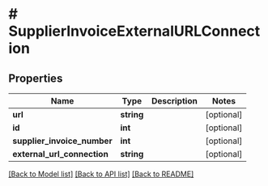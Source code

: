 # # SupplierInvoiceExternalURLConnection

## Properties

Name | Type | Description | Notes
------------ | ------------- | ------------- | -------------
**url** | **string** |  | [optional]
**id** | **int** |  | [optional]
**supplier_invoice_number** | **int** |  | [optional]
**external_url_connection** | **string** |  | [optional]

[[Back to Model list]](../../README.md#models) [[Back to API list]](../../README.md#endpoints) [[Back to README]](../../README.md)
